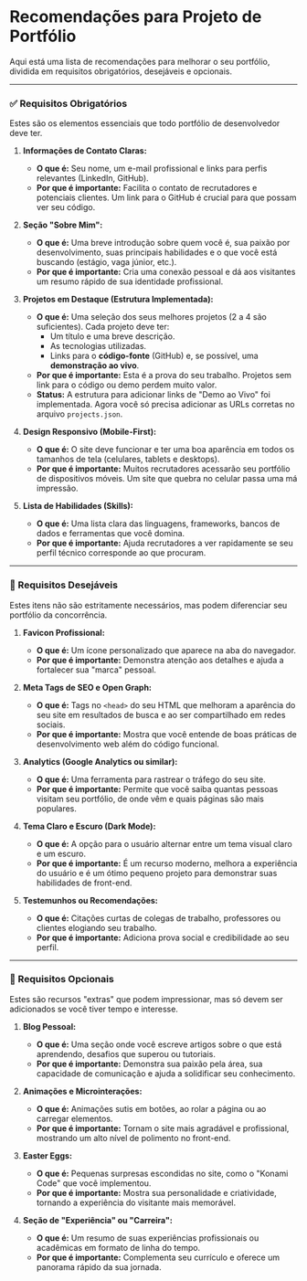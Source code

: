 # Recomendações para Projeto de Portfólio

Aqui está uma lista de recomendações para melhorar o seu portfólio, dividida em requisitos obrigatórios, desejáveis e opcionais.

---

### ✅ Requisitos Obrigatórios

Estes são os elementos essenciais que todo portfólio de desenvolvedor deve ter.

1.  **Informações de Contato Claras:**
    *   **O que é:** Seu nome, um e-mail profissional e links para perfis relevantes (LinkedIn, GitHub).
    *   **Por que é importante:** Facilita o contato de recrutadores e potenciais clientes. Um link para o GitHub é crucial para que possam ver seu código.

2.  **Seção "Sobre Mim":**
    *   **O que é:** Uma breve introdução sobre quem você é, sua paixão por desenvolvimento, suas principais habilidades e o que você está buscando (estágio, vaga júnior, etc.).
    *   **Por que é importante:** Cria uma conexão pessoal e dá aos visitantes um resumo rápido de sua identidade profissional.

3.  **Projetos em Destaque (Estrutura Implementada):**
    *   **O que é:** Uma seleção dos seus melhores projetos (2 a 4 são suficientes). Cada projeto deve ter:
        *   Um título e uma breve descrição.
        *   As tecnologias utilizadas.
        *   Links para o **código-fonte** (GitHub) e, se possível, uma **demonstração ao vivo**.
    *   **Por que é importante:** Esta é a prova do seu trabalho. Projetos sem link para o código ou demo perdem muito valor.
    *   **Status:** A estrutura para adicionar links de "Demo ao Vivo" foi implementada. Agora você só precisa adicionar as URLs corretas no arquivo `projects.json`.

4.  **Design Responsivo (Mobile-First):**
    *   **O que é:** O site deve funcionar e ter uma boa aparência em todos os tamanhos de tela (celulares, tablets e desktops).
    *   **Por que é importante:** Muitos recrutadores acessarão seu portfólio de dispositivos móveis. Um site que quebra no celular passa uma má impressão.

5.  **Lista de Habilidades (Skills):**
    *   **O que é:** Uma lista clara das linguagens, frameworks, bancos de dados e ferramentas que você domina.
    *   **Por que é importante:** Ajuda recrutadores a ver rapidamente se seu perfil técnico corresponde ao que procuram.

---

### 🚀 Requisitos Desejáveis

Estes itens não são estritamente necessários, mas podem diferenciar seu portfólio da concorrência.

1.  **Favicon Profissional:**
    *   **O que é:** Um ícone personalizado que aparece na aba do navegador.
    *   **Por que é importante:** Demonstra atenção aos detalhes e ajuda a fortalecer sua "marca" pessoal.

2.  **Meta Tags de SEO e Open Graph:**
    *   **O que é:** Tags no `<head>` do seu HTML que melhoram a aparência do seu site em resultados de busca e ao ser compartilhado em redes sociais.
    *   **Por que é importante:** Mostra que você entende de boas práticas de desenvolvimento web além do código funcional.

3.  **Analytics (Google Analytics ou similar):**
    *   **O que é:** Uma ferramenta para rastrear o tráfego do seu site.
    *   **Por que é importante:** Permite que você saiba quantas pessoas visitam seu portfólio, de onde vêm e quais páginas são mais populares.

4.  **Tema Claro e Escuro (Dark Mode):**
    *   **O que é:** A opção para o usuário alternar entre um tema visual claro e um escuro.
    *   **Por que é importante:** É um recurso moderno, melhora a experiência do usuário e é um ótimo pequeno projeto para demonstrar suas habilidades de front-end.

5.  **Testemunhos ou Recomendações:**
    *   **O que é:** Citações curtas de colegas de trabalho, professores ou clientes elogiando seu trabalho.
    *   **Por que é importante:** Adiciona prova social e credibilidade ao seu perfil.

---

### 💎 Requisitos Opcionais

Estes são recursos "extras" que podem impressionar, mas só devem ser adicionados se você tiver tempo e interesse.

1.  **Blog Pessoal:**
    *   **O que é:** Uma seção onde você escreve artigos sobre o que está aprendendo, desafios que superou ou tutoriais.
    *   **Por que é importante:** Demonstra sua paixão pela área, sua capacidade de comunicação e ajuda a solidificar seu conhecimento.

2.  **Animações e Microinterações:**
    *   **O que é:** Animações sutis em botões, ao rolar a página ou ao carregar elementos.
    *   **Por que é importante:** Tornam o site mais agradável e profissional, mostrando um alto nível de polimento no front-end.

3.  **Easter Eggs:**
    *   **O que é:** Pequenas surpresas escondidas no site, como o "Konami Code" que você implementou.
    *   **Por que é importante:** Mostra sua personalidade e criatividade, tornando a experiência do visitante mais memorável.

4.  **Seção de "Experiência" ou "Carreira":**
    *   **O que é:** Um resumo de suas experiências profissionais ou acadêmicas em formato de linha do tempo.
    *   **Por que é importante:** Complementa seu currículo e oferece um panorama rápido da sua jornada.
